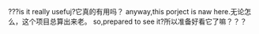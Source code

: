 ???is it really usefuj?它真的有用吗？
anyway,this porject is naw here.无论怎么，这个项目总算出来老。
so,prepared to see it?所以准备好看它了嘛？？？
